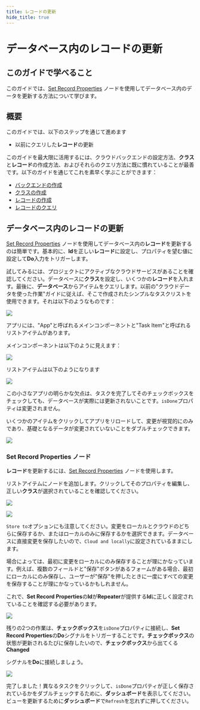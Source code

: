 ```yaml
---
title: レコードの更新
hide_title: true
---
```

# データベース内のレコードの更新

## このガイドで学べること

このガイドでは、[Set Record Properties](/nodes/data/cloud-data/set-record-properties) ノードを使用してデータベース内のデータを更新する方法について学びます。

## 概要

このガイドでは、以下のステップを通じて進めます

-   以前にクエリした**レコード**の更新

このガイドを最大限に活用するには、クラウドバックエンドの設定方法、**クラス**と**レコード**の作成方法、およびそれらのクエリ方法に既に慣れていることが最善です。以下のガイドを通じてこれを素早く学ぶことができます：

-   [バックエンドの作成](/docs/guides/cloud-data/creating-a-backend)
-   [クラスの作成](/docs/guides/cloud-data/creating-a-class)
-   [レコードの作成](/docs/guides/cloud-data/creating-new-database-records)
-   [レコードのクエリ](/docs/guides/cloud-data/quering-records-from-database)

## データベース内のレコードの更新

[Set Record Properties](/nodes/data/cloud-data/set-record-properties) ノードを使用してデータベース内の**レコード**を更新するのは簡単です。基本的に、**Id**を正しい**レコード**に設定し、プロパティを望む値に設定して**Do**入力をトリガーします。

試してみるには、プロジェクトにアクティブなクラウドサービスがあることを確認してください。データベースに**クラス**を設定し、いくつかの**レコード**を入れます。最後に、**データベース**からアイテムをクエリします。以前の"クラウドデータを使った作業"ガイドに従えば、そこで作成されたシンプルなタスクリストを使用できます。それは以下のようなものです：

<div className="ndl-image-with-background">

![](/docs/guides/cloud-data/updating-records/items-2.png)

</div>

アプリには、"App"と呼ばれるメインコンポーネントと"Task Item"と呼ばれるリストアイテムがあります。

メインコンポーネントは以下のように見えます：

<div className="ndl-image-with-background l">

![](/docs/guides/cloud-data/updating-records/orig-app.png)

</div>

リストアイテムは以下のようになります

<div className="ndl-image-with-background l">

![](/docs/guides/cloud-data/updating-records/record-3.png)

</div>

この小さなアプリの明らかな欠点は、タスクを完了してそのチェックボックスをチェックしても、データベースが実際には更新されないことです。`isDone`プロパティは変更されません。

いくつかのアイテムをクリックしてアプリをリロードして、変更が視覚的にのみであり、基礎となるデータが変更されていないことをダブルチェックできます。

<div className="ndl-image-with-background l">

![](/docs/guides/cloud-data/updating-records/checkbox-anim.gif)

</div>

### Set Record Properties ノード

**レコード**を更新するには、[Set Record Properties](/nodes/data/cloud-data/set-record-properties) ノードを使用します。

リストアイテムにノードを追加します。クリックしてそのプロパティを編集し、正しい**クラス**が選択されていることを確認してください。

<div className="ndl-image-with-background l">

![](/docs/guides/cloud-data/updating-records/list-item-1.png)

</div>

<div className="ndl-image-with-background">

![](/docs/guides/cloud-data/updating-records/set-record-prop-1.png)

</div>

`Store to`オプションにも注意してください。変更をローカルとクラウドのどちらに保存するか、またはローカルのみに保存するかを選択できます。データベースに直接変更を保存したいので、`Cloud and locally`に設定されているままにします。

場合によっては、最初に変更をローカルにのみ保存することが理にかなっています。例えば、複数のフィールドと"保存"ボタンがあるフォームがある場合、最初にローカルにのみ保存し、ユーザーが"保存"を押したときに一度にすべての変更を保存することが理にかなっているかもしれません。

これで、**Set Record Properties**の**Id**が**Repeater**が提供する**Id**に正しく設定されていることを確認する必要があります。

<div className="ndl-image-with-background">

![](/docs/guides/cloud-data/updating-records/set-record-prop-2.png)

</div>

残りの2つの作業は、**チェックボックス**を`isDone`プロパティに接続し、**Set Record Properties**の**Do**シグナルをトリガーすることです。**チェックボックス**の状態が更新されるたびに保存したいので、**チェックボックス**から出てくる**Changed**

シグナルを**Do**に接続しましょう。

<div className="ndl-image-with-background l">

![](/docs/guides/cloud-data/updating-records/list-item-2.png)

</div>

完了しました！異なるタスクをクリックして、`isDone`プロパティが正しく保存されているかをダブルチェックするために、**ダッシュボード**を表示してください。ビューを更新するために**ダッシュボード**で`Refresh`を忘れずに押してください。